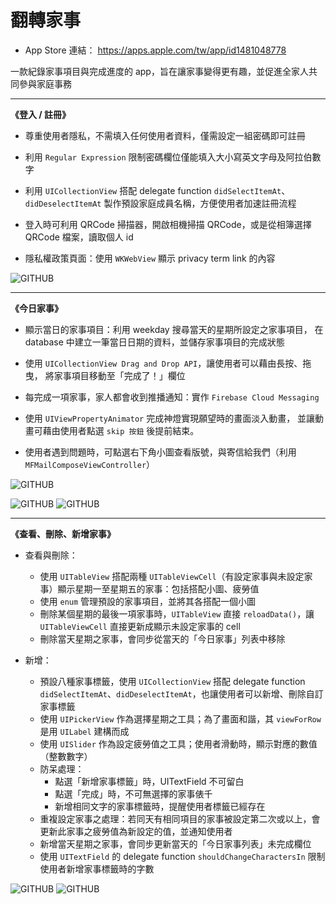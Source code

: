# 翻轉家事

* App Store 連結： https://apps.apple.com/tw/app/id1481048778

一款紀錄家事項目與完成進度的 app，旨在讓家事變得更有趣，並促進全家人共同參與家庭事務
_____________________________________________________________________________________________________

**《登入 / 註冊》**

* 尊重使用者隱私，不需填入任何使用者資料，僅需設定一組密碼即可註冊

* 利用 `Regular Expression` 限制密碼欄位僅能填入大小寫英文字母及阿拉伯數字

* 利用 `UICollectionView` 搭配 delegate function `didSelectItemAt`、`didDeselectItemAt` 製作預設家庭成員名稱，方便使用者加速註冊流程

* 登入時可利用 QRCode 掃描器，開啟相機掃描 QRCode，或是從相簿選擇 QRCode 檔案，讀取個人 id

* 隱私權政策頁面：使用 `WKWebView` 顯示 privacy term link 的內容

![GITHUB](https://github.com/Sylviajiafen/HouseworkRevolution/blob/READMEresource/housework_00.gif)

_____________________________________________________________________________________________________
**《今日家事》**

* 顯示當日的家事項目：利用 weekday 搜尋當天的星期所設定之家事項目，
  在 database 中建立一筆當日日期的資料，並儲存家事項目的完成狀態
  
* 使用 `UICollectionView Drag and Drop API`，讓使用者可以藉由長按、拖曳，
  將家事項目移動至「完成了！」欄位
  
* 每完成一項家事，家人都會收到推播通知：實作 `Firebase Cloud Messaging`

* 使用 `UIViewPropertyAnimator` 完成神燈實現願望時的畫面淡入動畫，
  並讓動畫可藉由使用者點選 ```skip 按鈕``` 後提前結束。
  
* 使用者遇到問題時，可點選右下角小圖查看版號，與寄信給我們（利用`MFMailComposeViewController`）
  
![GITHUB](https://github.com/Sylviajiafen/HouseworkRevolution/blob/READMEresource/IMG_5488.png)


![GITHUB](https://github.com/Sylviajiafen/HouseworkRevolution/blob/READMEresource/housework_01.gif)
![GITHUB](https://github.com/Sylviajiafen/HouseworkRevolution/blob/READMEresource/IMG_5506.jpg)

_____________________________________________________________________________________________________
**《查看、刪除、新增家事》**

* 查看與刪除：
  * 使用 `UITableView` 搭配兩種 `UITableViewCell`（有設定家事與未設定家事）顯示星期一至星期五的家事：包括搭配小圖、疲勞值
  * 使用 `enum` 管理預設的家事項目，並將其各搭配一個小圖
  * 刪除某個星期的最後一項家事時，`UITableView` 直接 `reloadData()`，讓 `UITableViewCell` 直接更新成顯示未設定家事的 cell
  * 刪除當天星期之家事，會同步從當天的「今日家事」列表中移除
  
* 新增：
  * 預設八種家事標籤，使用 `UICollectionView` 搭配 delegate function `didSelectItemAt`、`didDeselectItemAt`，也讓使用者可以新增、刪除自訂家事標籤
  * 使用 `UIPickerView` 作為選擇星期之工具；為了畫面和諧，其 `viewForRow` 是用 `UILabel` 建構而成
  * 使用 `UISlider` 作為設定疲勞值之工具；使用者滑動時，顯示對應的數值（整數數字）
  * 防呆處理：
    - 點選「新增家事標籤」時，UITextField 不可留白
    - 點選「完成」時，不可無選擇的家事俵千
    - 新增相同文字的家事標籤時，提醒使用者標籤已經存在
  * 重複設定家事之處理：若同天有相同項目的家事被設定第二次或以上，會更新此家事之疲勞值為新設定的值，並通知使用者
  * 新增當天星期之家事，會同步更新當天的「今日家事列表」未完成欄位
  * 使用 `UITextField` 的 delegate function `shouldChangeCharactersIn` 限制使用者新增家事標籤時的字數
  
 ![GITHUB](https://github.com/Sylviajiafen/HouseworkRevolution/blob/READMEresource/housework_02.gif)
 ![GITHUB](https://github.com/Sylviajiafen/HouseworkRevolution/blob/READMEresource/IMG_5489.png)
  
  
  
 

